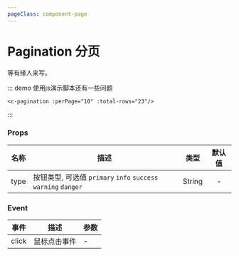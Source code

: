 ```yaml
---
pageClass: component-page
---
```


# Pagination 分页
  等有缘人来写。

::: demo 使用js演示脚本还有一些问题

```vue
<c-pagination :perPage="10" :total-rows="23"/>
```
:::


### Props
| 名称 | 描述 | 类型 | 默认值 |
| ------ | ------ | :------: | :------: |
| type | 按钮类型, 可选值 `primary` `info` `success` `warning` `danger` | String | - |


### Event
| 事件 | 描述 | 参数 |
| ------ | ------ | ------ |
| click | 鼠标点击事件 | - |

